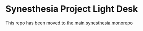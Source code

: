 # Synesthesia Project Light Desk

This repo has been
[moved to the main synesthesia monorepo](https://github.com/synesthesia-project/synesthesia/tree/develop/light-desk)

